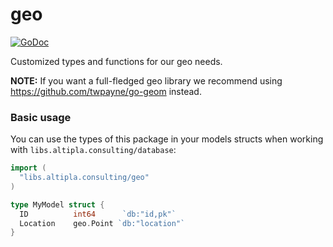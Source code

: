 
# geo

[![GoDoc](https://godoc.org/libs.altipla.consulting/geo?status.svg)](https://godoc.org/libs.altipla.consulting/geo)

Customized types and functions for our geo needs.

**NOTE:** If you want a full-fledged geo library we recommend using https://github.com/twpayne/go-geom instead.


### Basic usage

You can use the types of this package in your models structs when working with `libs.altipla.consulting/database`:

```go
import (
  "libs.altipla.consulting/geo"
)

type MyModel struct {
  ID          int64      `db:"id,pk"`
  Location    geo.Point `db:"location"`
}
```
